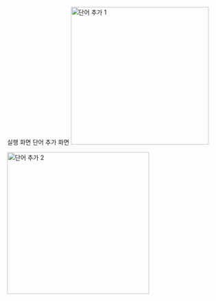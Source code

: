 실행 화면
단어 추가 화면
<img width="321" alt="단어 추가 1" src="https://github.com/YoonHaJun1/Practical_Project1_CRUD_22200496YoonHajun/assets/143723923/dd370555-9e3a-4c61-9186-f2107df63f76">

<img width="331" alt="단어 추가 2" src="https://github.com/YoonHaJun1/Practical_Project1_CRUD_22200496YoonHajun/assets/143723923/ba6afccb-70b8-4320-b85c-ec673090fe67">
